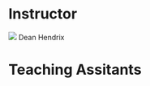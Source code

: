 # Instructor

<img src="https://www.gravatar.com/avatar/2b04d1598ac490199eece0d569ee3454" />
Dean Hendrix


# Teaching Assitants